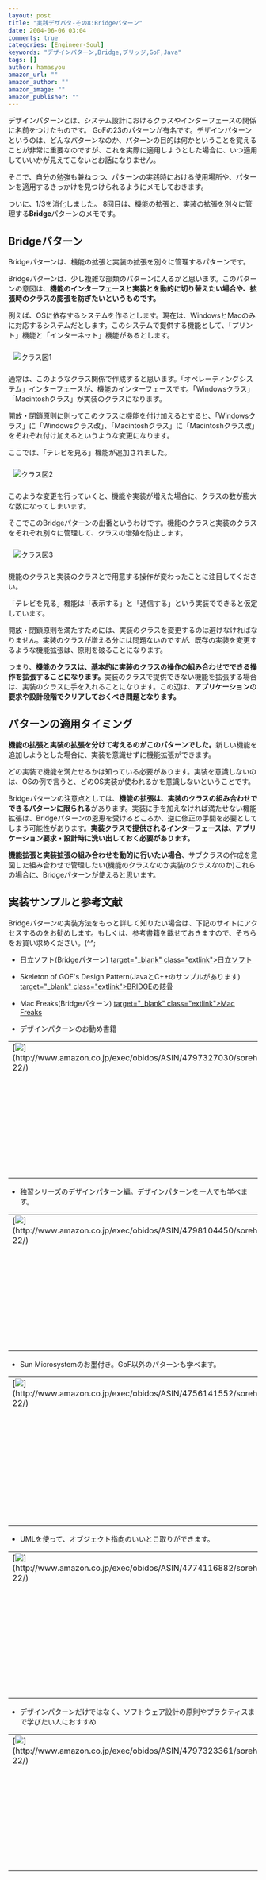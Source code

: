 ```yaml
---
layout: post
title: "実践デザパタ-その8:Bridgeパターン"
date: 2004-06-06 03:04
comments: true
categories: [Engineer-Soul]
keywords: "デザインパターン,Bridge,ブリッジ,GoF,Java"
tags: []
author: hamasyou
amazon_url: ""
amazon_author: ""
amazon_image: ""
amazon_publisher: ""
---
```


デザインパターンとは、システム設計におけるクラスやインターフェースの関係に名前をつけたものです。
GoFの23のパターンが有名です。デザインパターンというのは、どんなパターンなのか、パターンの目的は何かということを覚えることが非常に重要なのですが、これを実際に適用しようとした場合に、いつ適用していいかが見えてこないとお話になりません。

そこで、自分の勉強も兼ねつつ、パターンの実践時における使用場所や、パターンを適用するきっかけを見つけられるようにメモしておきます。

ついに、1/3を消化しました。
8回目は、機能の拡張と、実装の拡張を別々に管理する<b>Bridge</b>パターンのメモです。


<!-- more -->

<h2>Bridgeパターン</h2>

<p class="option">Bridgeパターンは、機能の拡張と実装の拡張を別々に管理するパターンです。</p>

Bridgeパターンは、少し複雑な部類のパターンに入るかと思います。このパターンの意図は、<b>機能のインターフェースと実装とを動的に切り替えたい場合や、拡張時のクラスの膨張を防ぎたいというものです。</b>

例えば、OSに依存するシステムを作るとします。現在は、WindowsとMacのみに対応するシステムだとします。このシステムで提供する機能として、「プリント」機能と「インターネット」機能があるとします。

<img src="http://hamasyou.com/images/bridge/bridge1.gif"   style="margin:10px" alt="クラス図1" />

通常は、このようなクラス関係で作成すると思います。「オペレーティングシステム」インターフェースが、機能のインターフェースです。「Windowsクラス」「Macintoshクラス」が実装のクラスになります。

開放・閉鎖原則に則ってこのクラスに機能を付け加えるとすると、「Windowsクラス」に「Windowsクラス改」、「Macintoshクラス」に「Macintoshクラス改」をそれぞれ付け加えるというような変更になります。

ここでは、「テレビを見る」機能が追加されました。

<img src="http://hamasyou.com/images/bridge/bridge2.gif"   style="margin:10px"  alt="クラス図2" />

このような変更を行っていくと、機能や実装が増えた場合に、クラスの数が膨大な数になってしまいます。

そこでこのBridgeパターンの出番というわけです。機能のクラスと実装のクラスをそれぞれ別々に管理して、クラスの増殖を防止します。

<img src="http://hamasyou.com/images/bridge/bridge3.gif"   style="margin:10px"  alt="クラス図3" />

機能のクラスと実装のクラスとで用意する操作が変わったことに注目してください。

「テレビを見る」機能は「表示する」と「通信する」という実装でできると仮定しています。

開放・閉鎖原則を満たすためには、実装のクラスを変更するのは避けなければなりません。実装のクラスが増える分には問題ないのですが、既存の実装を変更するような機能拡張は、原則を破ることになります。

つまり、<b>機能のクラスは、基本的に実装のクラスの操作の組み合わせでできる操作を拡張することになります。</b>実装のクラスで提供できない機能を拡張する場合は、実装のクラスに手を入れることになります。この辺は、<b>アプリケーションの要求や設計段階でクリアしておくべき問題となります。</b>

<h2>パターンの適用タイミング</h2>

<b>機能の拡張と実装の拡張を分けて考えるのがこのパターンでした。</b>新しい機能を追加しようとした場合に、実装を意識せずに機能拡張ができます。

どの実装で機能を満たせるかは知っている必要があります。実装を意識しないのは、OSの例で言うと、どのOS実装が使われるかを意識しないということです。

Bridgeパターンの注意点としては、<strong>機能の拡張は、実装のクラスの組み合わせでできるパターンに限られる</strong>があります。実装に手を加えなければ満たせない機能拡張は、Bridgeパターンの恩恵を受けるどころか、逆に修正の手間を必要としてしまう可能性があります。<b>実装クラスで提供されるインターフェースは、アプリケーション要求・設計時に洗い出しておく必要があります。</b>

<strong>機能拡張と実装拡張の組み合わせを動的に行いたい場合</strong>、</strong>サブクラスの作成を意図した組み合わせで管理したい(機能のクラスなのか実装のクラスなのか)</strong>これらの場合に、Bridgeパターンが使えると思います。

<h2>実装サンプルと参考文献</h2>

Bridgeパターンの実装方法をもっと詳しく知りたい場合は、下記のサイトにアクセスするのをお勧めします。もしくは、参考書籍を載せておきますので、そちらをお買い求めください。(^^;

+ 日立ソフト(Bridgeパターン)
[ target="_blank" class="extlink">日立ソフト](http://www.dmz.hitachi-sk.co.jp/Java/Tech/pattern/gof/bridge.html)

+ Skeleton of GOF's Design Pattern(JavaとC++のサンプルがあります)
[ target="_blank" class="extlink">BRIDGEの骸骨](http://www002.upp.so-net.ne.jp/ys_oota/mdp/Bridge/index.htm)

+ Mac Freaks(Bridgeパターン)
[ target="_blank" class="extlink">Mac Freaks](http://members.jcom.home.ne.jp/j-klein/java/dp-bridge.html)

+ デザインパターンのお勧め書籍
<div class="rakuten"><table border="0" cellpadding="5" width="400"><tr><td valign="top">[<img src="http://images-jp.amazon.com/images/P/4797327030.09.MZZZZZZZ.jpg"   border="0" />](http://www.amazon.co.jp/exec/obidos/ASIN/4797327030/sorehabooks-22/)</td><td valign="top" />[増補改訂版Java言語で学ぶデザインパターン入門](http://www.amazon.co.jp/exec/obidos/ASIN/4797327030/sorehabooks-22/)<br />結城 浩<br /><iframe scrolling="no" frameborder="0" width="250" height="40" hspace="0" vspace="0" marginheight="0" marginwidth="0" src="http://xml-jp.amznxslt.com/onca/xml3?dev-t=D2JW5SAFEH7L0B&t=goodpic-22&f=http://www.g-tools.com/xsl/aws-price-ffffff.xsl&locale=jp&type=lite&AsinSearch=4797327030"></iframe><br /><br /><font size="-1"><b>おすすめ平均</b><img src="http://g-images.amazon.com/images/G/01/detail/stars-5-0.gif"   /><br /><img src="http://g-images.amazon.com/images/G/01/detail/stars-5-0.gif"   />この本なしにJavaは語れない<br /></font><br />[ /><font size="-1">Amazonで詳しく見る</font>](http://www.amazon.co.jp/exec/obidos/ASIN/4797327030/sorehabooks-22/)<img src="http://www.g-tools.com/img/spacer.gif"   width="50" height="1" />[ /><img src="http://www.g-tools.com/img/powered-by-gtool.gif"   border="0" alt="4797327030"/>](http://www.goodpic.com/mt/aws/)<br /></td></tr></table>
</div>

+ 独習シリーズのデザインパターン編。デザインパターンを一人でも学べます。
<div class="rakuten"><table border="0" cellpadding="5" width="400"><tr><td valign="top">[<img src="http://images-jp.amazon.com/images/P/4798104450.09.MZZZZZZZ.jpg"   border="0" />](http://www.amazon.co.jp/exec/obidos/ASIN/4798104450/sorehabooks-22/)</td><td valign="top" />[独習デザインパターン](http://www.amazon.co.jp/exec/obidos/ASIN/4798104450/sorehabooks-22/)<br />株式会社テクノロジックアート ， 長瀬 嘉秀<br /><iframe scrolling="no" frameborder="0" width="250" height="40" hspace="0" vspace="0" marginheight="0" marginwidth="0" src="http://xml-jp.amznxslt.com/onca/xml3?dev-t=D2JW5SAFEH7L0B&t=goodpic-22&f=http://www.g-tools.com/xsl/aws-price-ffffff.xsl&locale=jp&type=lite&AsinSearch=4798104450"></iframe><br /><br /><font size="-1"><b>おすすめ平均</b><img src="http://g-images.amazon.com/images/G/01/detail/stars-5-0.gif"   /><br /><img src="http://g-images.amazon.com/images/G/01/detail/stars-5-0.gif"   />GoF本で挫折した人の為の本<br /></font><br />[ /><font size="-1">Amazonで詳しく見る</font>](http://www.amazon.co.jp/exec/obidos/ASIN/4798104450/sorehabooks-22/)<img src="http://www.g-tools.com/img/spacer.gif"   width="50" height="1" />[ /><img src="http://www.g-tools.com/img/powered-by-gtool.gif"   border="0" alt="4798104450"/>](http://www.goodpic.com/mt/aws/)<br /></td></tr></table>
</div>

+ Sun Microsystemのお墨付き。GoF以外のパターンも学べます。
<div class="rakuten"><table border="0" cellpadding="5" width="400"><tr><td valign="top">[<img src="http://images-jp.amazon.com/images/P/4756141552.09.MZZZZZZZ.jpg"   border="0" />](http://www.amazon.co.jp/exec/obidos/ASIN/4756141552/sorehabooks-22/)</td><td valign="top" />[デザインパターンによるJava実践プログラミング](http://www.amazon.co.jp/exec/obidos/ASIN/4756141552/sorehabooks-22/)<br />スティーヴン シュテルティン, オーラブ マースセン, Stephen Stelting, Olav Maassen, クイック<br /><iframe scrolling="no" frameborder="0" width="250" height="40" hspace="0" vspace="0" marginheight="0" marginwidth="0" src="http://xml-jp.amznxslt.com/onca/xml3?dev-t=D2JW5SAFEH7L0B&t=goodpic-22&f=http://www.g-tools.com/xsl/aws-price-ffffff.xsl&locale=jp&type=lite&AsinSearch=4756141552"></iframe><br /><br /><font size="-1"><b>おすすめ平均</b><img src="http://g-images.amazon.com/images/G/01/detail/stars-5-0.gif"   /><br /><img src="http://g-images.amazon.com/images/G/01/detail/stars-5-0.gif"   />かなりの良書<br /></font><br />[ /><font size="-1">Amazonで詳しく見る</font>](http://www.amazon.co.jp/exec/obidos/ASIN/4756141552/sorehabooks-22/)<img src="http://www.g-tools.com/img/spacer.gif"   width="50" height="1" />[ /><img src="http://www.g-tools.com/img/powered-by-gtool.gif"   border="0" alt="4756141552"/>](http://www.goodpic.com/mt/aws/)<br /></td></tr></table>
</div>

+ UMLを使って、オブジェクト指向のいいとこ取りができます。
<div class="rakuten"><table border="0" cellpadding="5" width="400"><tr><td valign="top">[<img src="http://images-jp.amazon.com/images/P/4774116882.09.MZZZZZZZ.jpg"   border="0" />](http://www.amazon.co.jp/exec/obidos/ASIN/4774116882/sorehabooks-22/)</td><td valign="top" />[UML 500の技](http://www.amazon.co.jp/exec/obidos/ASIN/4774116882/sorehabooks-22/)<br />Windowsプログラミング愛好会<br /><iframe scrolling="no" frameborder="0" width="250" height="40" hspace="0" vspace="0" marginheight="0" marginwidth="0" src="http://xml-jp.amznxslt.com/onca/xml3?dev-t=D2JW5SAFEH7L0B&t=goodpic-22&f=http://www.g-tools.com/xsl/aws-price-ffffff.xsl&locale=jp&type=lite&AsinSearch=4774116882"></iframe><br /><br /><font size="-1"><b>おすすめ平均</b><img src="http://g-images.amazon.com/images/G/01/detail/stars-3-5.gif"   /><br /><img src="http://g-images.amazon.com/images/G/01/detail/stars-2-0.gif"   />たいした「技」は載っていません<br /><img src="http://g-images.amazon.com/images/G/01/detail/stars-5-0.gif"   />私にはよかったと思います。<br /></font><br />[ /><font size="-1">Amazonで詳しく見る</font>](http://www.amazon.co.jp/exec/obidos/ASIN/4774116882/sorehabooks-22/)<img src="http://www.g-tools.com/img/spacer.gif"   width="50" height="1" />[ /><img src="http://www.g-tools.com/img/powered-by-gtool.gif"   border="0" alt="4774116882"/>](http://www.goodpic.com/mt/aws/)<br /></td></tr></table>
</div>

+ デザインパターンだけではなく、ソフトウェア設計の原則やプラクティスまで学びたい人におすすめ
<div class="rakuten"><table border="0" cellpadding="5" width="400"><tr><td valign="top">[<img src="http://images-jp.amazon.com/images/P/4797323361.09.MZZZZZZZ.jpg"   border="0" />](http://www.amazon.co.jp/exec/obidos/ASIN/4797323361/sorehabooks-22/)</td><td valign="top" />[アジャイルソフトウェア開発の奥義](http://www.amazon.co.jp/exec/obidos/ASIN/4797323361/sorehabooks-22/)<br />ロバート・C・マーチン ， 瀬谷 啓介<br /><iframe scrolling="no" frameborder="0" width="250" height="40" hspace="0" vspace="0" marginheight="0" marginwidth="0" src="http://xml-jp.amznxslt.com/onca/xml3?dev-t=D2JW5SAFEH7L0B&t=goodpic-22&f=http://www.g-tools.com/xsl/aws-price-ffffff.xsl&locale=jp&type=lite&AsinSearch=4797323361"></iframe><br /><br /><font size="-1"><b>おすすめ平均</b><img src="http://g-images.amazon.com/images/G/01/detail/stars-5-0.gif"   /><br /><img src="http://g-images.amazon.com/images/G/01/detail/stars-5-0.gif"   />体系だてられた経験的ガイドラインか。<br /></font><br />[ /><font size="-1">Amazonで詳しく見る</font>](http://www.amazon.co.jp/exec/obidos/ASIN/4797323361/sorehabooks-22/)<img src="http://www.g-tools.com/img/spacer.gif"   width="50" height="1" />[ /><img src="http://www.g-tools.com/img/powered-by-gtool.gif"   border="0" alt="4797323361"/>](http://www.goodpic.com/mt/aws/)<br /></td></tr></table>
</div>




